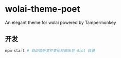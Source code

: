 # wolai-theme-poet
An elegant theme for wolai powered by Tampermonkey

## 开发

```bash
npm start # 自动监听文件变化并输出至 dist 目录
```	